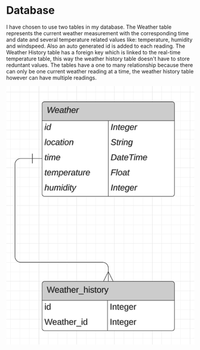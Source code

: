 # Database

I have chosen to use two tables in my database. The Weather table represents the current weather measurement with the corresponding time and date and several temperature related values like: temperature, humidity and windspeed. Also an auto generated id is added to each reading. The Weather History table has a foreign key which is linked to the real-time temperature table, this way the weather history table doesn't have to store reduntant values. The tables have a one to many relationship because there can only be one current weather reading at a time, the weather history table however can have multiple readings.

![UML-diagram](../assets/UML-diagram.png)